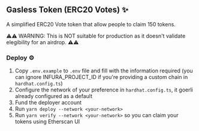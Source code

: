 ## Gasless Token (ERC20 Votes) ✨

A simplified ERC20 Vote token that allow people to claim 150 tokens.

⚠️⚠️ WARNING: This is NOT suitable for production as it doesn't validate elegibility for an airdrop. ⚠️⚠️

### Deploy ⚙️

1. Copy `.env.example` to `.env` file and fill with the information required (you can ignore INFURA_PROJECT_ID if you're providing a custom chain in `hardhat.config.ts`)
2. Configure the network of your preference in `hardhat.config.ts`, it goerli already configured as a default
3. Fund the deployer account
4. Run `yarn deploy --network <your-network>`
5. Run `yarn verify --network <your-network>` so you can claim your tokens using Etherscan UI
